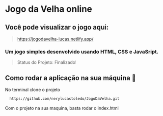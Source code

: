 # Jogo da Velha online

## Você pode visualizar o jogo aqui:
> https://jogodavelha-lucas.netlify.app/

### Um jogo simples desenvolvido usando HTML, CSS e JavaSript.

> Status do Projeto: Finalizado!

## Como rodar a aplicação na sua máquina :rocket:
No terminal clone o projeto

```sh
  https://github.com/nerylucastoledo/JogoDaVelha.git
```

Com o projeto na sua maquina, basta rodar o index.html
